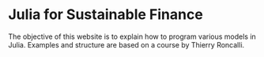 # Julia for Sustainable Finance

The objective of this website is to explain how to program various models in Julia. Examples and structure are based on a course by Thierry Roncalli.

